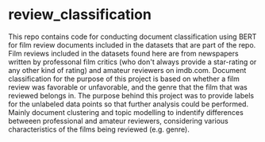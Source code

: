 # review_classification
This repo contains code for conducting document classification using BERT for film review documents included in the datasets that are part of the repo.
Film reviews included in the datasets found here are from newspapers written by professonal film critics (who don't always provide a star-rating or any other kind of rating) 
and amateur reviewers on imdb.com.
Document classification for the purpose of this project is based on whether a film review was favorable or unfavorable, and the genre that the film that was reviewed belongs in.
The purpose behind this project was to provide labels for the unlabeled data points so that further analysis could be performed. Mainly document clustering and topic modelling 
to indentify differences betweeen professional and amateur reviewers, considering various characteristics of the films being reviewed (e.g. genre).
